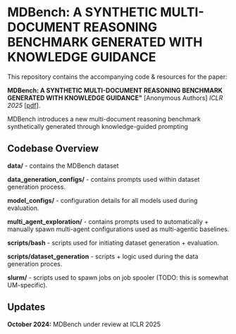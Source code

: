 

# **MDBench: A SYNTHETIC MULTI-DOCUMENT REASONING BENCHMARK GENERATED WITH KNOWLEDGE GUIDANCE**

  This repository contains the accompanying code & resources for the paper:

**MDBench: A SYNTHETIC MULTI-DOCUMENT REASONING BENCHMARK GENERATED WITH KNOWLEDGE GUIDANCE"** [Anonymous Authors] *ICLR 2025* [[pdf]](https://anonymous.url).

  

 MDBench introduces a new multi-document reasoning benchmark synthetically generated through knowledge-guided prompting



## Codebase Overview

  **data/** - contains the MDBench dataset 

  **data_generation_configs/** - contains prompts used within dataset generation process.  

  **model_configs/** - configuration details for all models used during evaluation.  

  **multi_agent_exploration/** - contains prompts used to automatically + manually spawn multi-agent configurations used as multi-agentic 
  baselines. 
  
  **scripts/bash** - scripts used for initiating dataset generation + evaluation.  

  **scripts/dataset_generation** - scripts + logic used during the data generation proces.  

  **slurm/** - scripts used to spawn jobs on job spooler (TODO: this is somewhat UM-specific).  

  
  
 
## Updates
**October 2024:** MDBench under review at ICLR 2025

